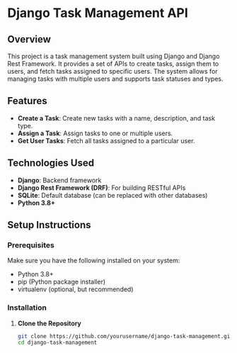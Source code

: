 # Django Task Management API

## Overview
This project is a task management system built using Django and Django Rest Framework. It provides a set of APIs to create tasks, assign them to users, and fetch tasks assigned to specific users. The system allows for managing tasks with multiple users and supports task statuses and types.

## Features
- **Create a Task**: Create new tasks with a name, description, and task type.
- **Assign a Task**: Assign tasks to one or multiple users.
- **Get User Tasks**: Fetch all tasks assigned to a particular user.

## Technologies Used
- **Django**: Backend framework
- **Django Rest Framework (DRF)**: For building RESTful APIs
- **SQLite**: Default database (can be replaced with other databases)
- **Python 3.8+**

## Setup Instructions

### Prerequisites
Make sure you have the following installed on your system:
- Python 3.8+
- pip (Python package installer)
- virtualenv (optional, but recommended)

### Installation

1. **Clone the Repository**
   ```bash
   git clone https://github.com/yourusername/django-task-management.git
   cd django-task-management
